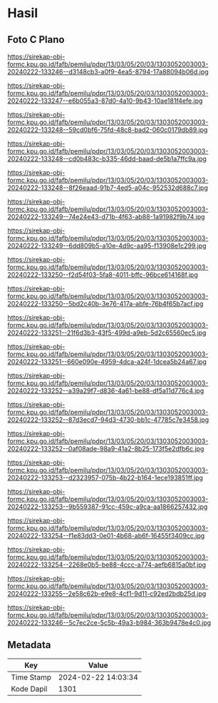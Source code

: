 # Hasil

## Foto C Plano

https://sirekap-obj-formc.kpu.go.id/fafb/pemilu/pdpr/13/03/05/20/03/1303052003003-20240222-133246--d3148cb3-a0f9-4ea5-8794-17a88094b06d.jpg

https://sirekap-obj-formc.kpu.go.id/fafb/pemilu/pdpr/13/03/05/20/03/1303052003003-20240222-133247--e6b055a3-87d0-4a10-9b43-10ae181f4efe.jpg

https://sirekap-obj-formc.kpu.go.id/fafb/pemilu/pdpr/13/03/05/20/03/1303052003003-20240222-133248--59cd0bf6-75fd-48c8-bad2-060c0179db89.jpg

https://sirekap-obj-formc.kpu.go.id/fafb/pemilu/pdpr/13/03/05/20/03/1303052003003-20240222-133248--cd0b483c-b335-46dd-baad-de5b1a7ffc9a.jpg

https://sirekap-obj-formc.kpu.go.id/fafb/pemilu/pdpr/13/03/05/20/03/1303052003003-20240222-133248--8f26eaad-91b7-4ed5-a04c-952532d688c7.jpg

https://sirekap-obj-formc.kpu.go.id/fafb/pemilu/pdpr/13/03/05/20/03/1303052003003-20240222-133249--74e24e43-d71b-4f63-ab88-1a91982f9b74.jpg

https://sirekap-obj-formc.kpu.go.id/fafb/pemilu/pdpr/13/03/05/20/03/1303052003003-20240222-133249--6dd809b5-a10e-4d9c-aa95-f13908e1c299.jpg

https://sirekap-obj-formc.kpu.go.id/fafb/pemilu/pdpr/13/03/05/20/03/1303052003003-20240222-133250--f2d54f03-5fa8-4011-bffc-96bce614168f.jpg

https://sirekap-obj-formc.kpu.go.id/fafb/pemilu/pdpr/13/03/05/20/03/1303052003003-20240222-133250--5bd2c40b-3e76-417a-abfe-76b4f65b7acf.jpg

https://sirekap-obj-formc.kpu.go.id/fafb/pemilu/pdpr/13/03/05/20/03/1303052003003-20240222-133251--21f6d3b3-43f5-499d-a9eb-5d2c65560ec5.jpg

https://sirekap-obj-formc.kpu.go.id/fafb/pemilu/pdpr/13/03/05/20/03/1303052003003-20240222-133251--660e090e-4959-4dca-a24f-1dcea5b24a67.jpg

https://sirekap-obj-formc.kpu.go.id/fafb/pemilu/pdpr/13/03/05/20/03/1303052003003-20240222-133252--a39a29f7-d836-4a61-be88-df5a11d776c4.jpg

https://sirekap-obj-formc.kpu.go.id/fafb/pemilu/pdpr/13/03/05/20/03/1303052003003-20240222-133252--87d3ecd7-94d3-4730-bb1c-47785c7e3458.jpg

https://sirekap-obj-formc.kpu.go.id/fafb/pemilu/pdpr/13/03/05/20/03/1303052003003-20240222-133252--0af08ade-98a9-41a2-8b25-173f5e2dfb6c.jpg

https://sirekap-obj-formc.kpu.go.id/fafb/pemilu/pdpr/13/03/05/20/03/1303052003003-20240222-133253--d2323957-075b-4b22-b164-1ece193851ff.jpg

https://sirekap-obj-formc.kpu.go.id/fafb/pemilu/pdpr/13/03/05/20/03/1303052003003-20240222-133253--9b559387-91cc-459c-a9ca-aa1866257432.jpg

https://sirekap-obj-formc.kpu.go.id/fafb/pemilu/pdpr/13/03/05/20/03/1303052003003-20240222-133254--f1e83dd3-0e01-4b68-ab6f-16455f3409cc.jpg

https://sirekap-obj-formc.kpu.go.id/fafb/pemilu/pdpr/13/03/05/20/03/1303052003003-20240222-133254--2268e0b5-be88-4ccc-a774-aefb6815a0bf.jpg

https://sirekap-obj-formc.kpu.go.id/fafb/pemilu/pdpr/13/03/05/20/03/1303052003003-20240222-133255--2e58c62b-e9e8-4cf1-9d11-c92ed2bdb25d.jpg

https://sirekap-obj-formc.kpu.go.id/fafb/pemilu/pdpr/13/03/05/20/03/1303052003003-20240222-133246--5c7ec2ce-5c5b-49a3-b984-363b9478e4c0.jpg


## Metadata

| Key        | Value               |
| ---------- | ------------------- |
| Time Stamp | 2024-02-22 14:03:34 |
| Kode Dapil | 1301                |



